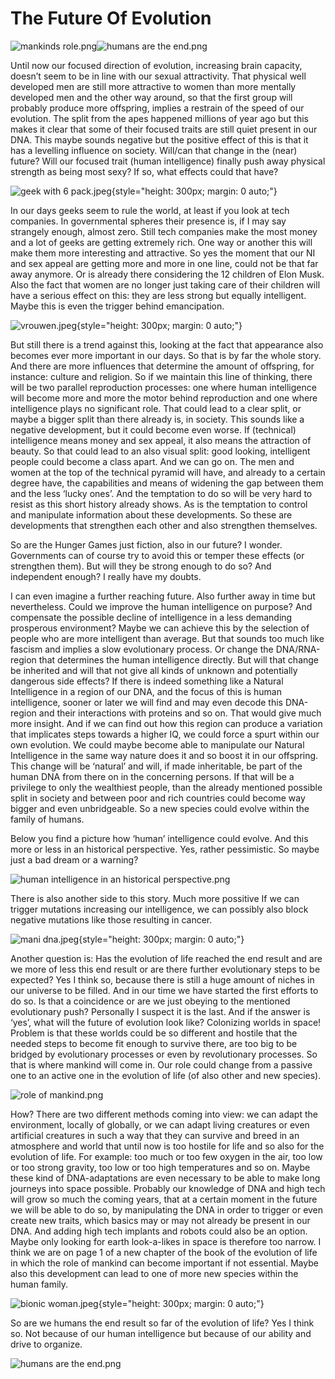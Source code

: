# The Future Of Evolution

![mankinds role.png](/mankinds%20role.png)![humans are the end.png](/humans%20are%20the%20end.png)

Until now our focused direction of evolution, increasing brain capacity, doesn’t seem to be in line with our sexual attractivity. That physical well developed men are still more attractive to women than more mentally developed men and the other way around, so that the first group will probably produce more offspring, implies a restrain of the speed of our evolution. The split from the apes happened millions of year ago but this makes it clear that some of their focused traits are still quiet present in our DNA. This maybe sounds negative but the positive effect of this is that it has a levelling influence on society. Will/can that change in the (near) future? Will our focused trait (human intelligence) finally push away physical strength as being most sexy? If so, what effects could that have?

![geek with 6 pack.jpeg](/geek%20with%206%20pack.jpeg){style="height: 300px; margin: 0 auto;"}

In our days geeks seem to rule the world, at least if you look at tech companies. In governmental spheres their presence is, if I may say strangely enough, almost zero. Still tech companies make the most money and a lot of geeks are getting extremely rich. One way or another this will make them more interesting and attractive. So yes the moment that our NI and sex appeal are getting more and more in one line, could not be that far away anymore. Or is already there considering the 12 children of Elon Musk. Also the fact that women are no longer just taking care of their children will have a serious effect on this: they are less strong but equally intelligent. Maybe this is even the trigger behind emancipation.

![vrouwen.jpeg](/vrouwen.jpeg){style="height: 300px; margin: 0 auto;"}

But still there is a trend against this, looking at the fact that appearance also becomes ever more important in our days. So that is by far the whole story. And there are more influences that determine the amount of offspring, for instance: culture and religion. So if we maintain this line of thinking, there will be two parallel reproduction processes: one where human intelligence will become more and more the motor behind reproduction and one where intelligence plays no significant role. That could lead to a clear split, or maybe a bigger split than there already is, in society. This sounds like a negative development, but it could become even worse. If (technical) intelligence means money and sex appeal, it also means the attraction of beauty. So that could lead to an also visual split: good looking, intelligent people could become a class apart. And we can go on. The men and women at the top of the technical pyramid will have, and already to a certain degree have, the capabilities and means of widening the gap between them and the less ‘lucky ones’. And the temptation to do so will be very hard to resist as this short history already shows. As is the temptation to control and manipulate information about these developments. So these are developments that strengthen each other and also strengthen themselves.

So are the Hunger Games just fiction, also in our future? I wonder. Governments can of course try to avoid this or temper these effects (or strengthen them). But will they be strong enough to do so? And independent enough? I really have my doubts.

I can even imagine a further reaching future. Also further away in time but nevertheless. Could we improve the human intelligence on purpose? And compensate the possible decline of intelligence in a less demanding prosperous environment? Maybe we can achieve this by the selection of people who are more intelligent than average. But that sounds too much like fascism and implies a slow evolutionary process. Or change the DNA/RNA-region that determines the human intelligence directly. But will that change be inherited and will that not give all kinds of unknown and potentially dangerous side effects? If there is indeed something like a Natural Intelligence in a region of our DNA, and the focus of this is human intelligence, sooner or later we will find and may even decode this DNA-region and their interactions with proteins and so on. That would give much more insight. And if we can find out how this region can produce a variation that implicates steps towards a higher IQ, we could force a spurt within our own evolution. We could maybe become able to manipulate our Natural Intelligence in the same way nature does it and so boost it in our offspring. This change will be ‘natural’ and will, if made inheritable, be part of the human DNA from there on in the concerning persons. If that will be a privilege to only the wealthiest people, than the already mentioned possible split in society and between poor and rich countries could become way bigger and even unbridgeable. So a new species could evolve within the family of humans.

Below you find a picture how ‘human’ intelligence could evolve. And this more or less in an historical perspective. Yes, rather pessimistic. So maybe just a bad dream or a warning?

![human intelligence in an historical perspective.png](/human%20intelligence%20in%20an%20historical%20perspective.png)

There is also another side to this story. Much more possitive If we can trigger mutations increasing our intelligence, we can possibly also block negative mutations like those resulting in cancer.

![mani dna.jpeg](/mani%20dna.jpeg){style="height: 300px; margin: 0 auto;"}

Another question is: Has the evolution of life reached the end result and are we more of less this end result or are there further evolutionary steps to be expected? Yes I think so, because there is still a huge amount of niches in our universe to be filled. And in our time we have started the first efforts to do so. Is that a coincidence or are we just obeying to the mentioned evolutionary push? Personally I suspect it is the last. And if the answer is ‘yes’, what will the future of evolution look like? Colonizing worlds in space! Problem is that these worlds could be so different and hostile that the needed steps to become fit enough to survive there, are too big to be bridged by evolutionary processes or even by revolutionary processes. So that is where mankind will come in. Our role could change from a passive one to an active one in the evolution of life (of also other and new species).

![role of mankind.png](/role%20of%20mankind.png)

How? There are two different methods coming into view: we can adapt the environment, locally of globally, or we can adapt living creatures or even artificial creatures in such a way that they can survive and breed in an atmosphere and world that until now is too hostile for life and so also for the evolution of life. For example: too much or too few oxygen in the air, too low or too strong gravity, too low or too high temperatures and so on. Maybe these kind of DNA-adaptations are even necessary to be able to make long journeys into space possible. Probably our knowledge of DNA and high tech will grow so much the coming years, that at a certain moment in the future we will be able to do so, by manipulating the DNA in order to trigger or even create new traits, which basics may or may not already be present in our DNA. And adding high tech implants and robots could also be an option. Maybe only looking for earth look-a-likes in space is therefore too narrow. I think we are on page 1 of a new chapter of the book of the evolution of life in which the role of mankind can become important if not essential. Maybe also this development can lead to one of more new species within the human family.

![bionic woman.jpeg](/bionic%20woman.jpeg){style="height: 300px; margin: 0 auto;"}

So are we humans the end result so far of the evolution of life? Yes I think so. Not because of our human intelligence but because of our ability and drive to organize.

![humans are the end.png](/humans%20are%20the%20end.png)
